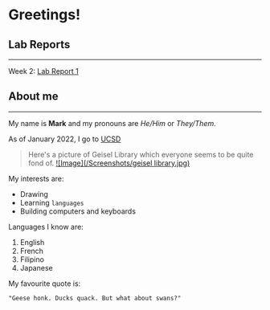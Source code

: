 # Greetings!

## Lab Reports
***
Week 2: [Lab Report 1](labreport1week2.html)

## About me
***

My name is **Mark** and my pronouns are *He/Him* or *They/Them*.

As of January 2022, I go to [UCSD](https://www.ucsd.edu/)

>Here's a picture of Geisel Library which everyone seems to be quite fond of.
[![Image](/Screenshots/geisel library.jpg)](https://library.ucsd.edu/about/geisel-building.html)

My interests are:
* Drawing
* Learning ```languages```
* Building computers and keyboards

Languages I know are:
1. English
2. French
3. Filipino
4. Japanese

My favourite quote is:

```
"Geese honk. Ducks quack. But what about swans?"
```